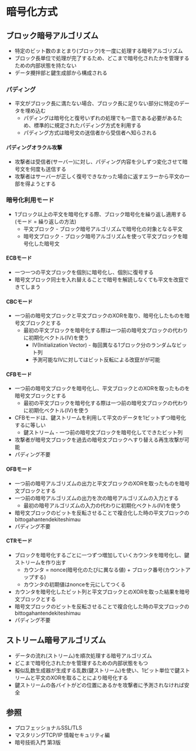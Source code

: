 # 暗号化方式
## ブロック暗号アルゴリズム
- 特定のビット数のまとまり(ブロック)を一度に処理する暗号アルゴリズム
- ブロック長単位で処理が完了するため、どこまで暗号化されたかを管理するための内部状態を持たない
- データ攪拌部と鍵生成部から構成される

### パディング
- 平文がブロック長に満たない場合、ブロック長に足りない部分に特定のデータを埋め込む
  - パディングは暗号化と復号いずれの処理でも一意である必要があるため、標準的に規定されたパディング方式を利用する
  - パディング方式は暗号文の送信者から受信者へ知らされる

#### パディングオラクル攻撃
- 攻撃者は受信者(サーバー)に対し、パディング内容を少しずつ変化させて暗号文を何度も送信する
- 攻撃者はサーバーが正しく復号できなかった場合に返すエラーから平文の一部を得ようとする

### 暗号化利用モード
- 1ブロック以上の平文を暗号化する際、ブロック暗号化を繰り返し適用する(モード = 繰り返しの方法)
  - 平文ブロック - ブロック暗号アルゴリズムで暗号化の対象となる平文
  - 暗号文ブロック - ブロック暗号アルゴリズムを使って平文ブロックを暗号化した暗号文

#### ECBモード
- 一つ一つの平文ブロックを個別に暗号化し、個別に復号する
- 暗号文ブロック同士を入れ替えることで暗号を解読しなくても平文を改竄できてしまう

#### CBCモード
- 一つ前の暗号文ブロックと平文ブロックのXORを取り、暗号化したものを暗号文ブロックとする
  - 最初の平文ブロックを暗号化する際は一つ前の暗号文ブロックの代わりに初期化ベクトル(IV)を使う
    - IV(Initialization Vector) - 毎回異なる1ブロック分のランダムなビット列
    - 予測可能なIVに対してはビット反転による改竄がが可能

#### CFBモード
- 一つ前の暗号文ブロックを暗号化し、平文ブロックとのXORを取ったものを暗号文ブロックとする
  - 最初の平文ブロックを暗号化する際は一つ前の暗号文ブロックの代わりに初期化ベクトル(IV)を使う
- CFBモードは、鍵ストリームを利用して平文のデータを1ビットずつ暗号化するに等しい
  - 鍵ストリーム - 一つ前の暗号文ブロックを暗号化してできたビット列
- 攻撃者が暗号文ブロックを過去の暗号文ブロックへすり替える再生攻撃が可能
- パディング不要

#### OFBモード
- 一つ前の暗号アルゴリズムの出力と平文ブロックのXORを取ったものを暗号文ブロックとする
- 一つ前の暗号アルゴリズムの出力を次の暗号アルゴリズムの入力とする
  - 最初の暗号アルゴリズムの入力の代わりに初期化ベクトル(IV)を使う
- 暗号文ブロックのビットを反転させることで複合化した時の平文ブロックのbittogahantendekiteshimau
- パディング不要

#### CTRモード
- ブロックを暗号化するごとに一つずつ増加していくカウンタを暗号化し、鍵ストリームを作り出す
  - カウンタ = nonce(暗号化のたびに異なる値) + ブロック番号(カウントアップする)
  - カウンタの初期値はnonceを元にしてつくる
- カウンタを暗号化したビット列と平文ブロックとのXORを取った結果を暗号文ブロックとする
- 暗号文ブロックのビットを反転させることで複合化した時の平文ブロックのbittogahantendekiteshimau
- パディング不要

## ストリーム暗号アルゴリズム
- データの流れ(ストリーム)を順次処理する暗号アルゴリズム
- どこまで暗号化されたかを管理するための内部状態をもつ
- 擬似乱数生成器が生成する乱数(鍵ストリーム)を使い、1ビット単位で鍵ストリームと平文のXORを取ることにより暗号化する
- 鍵ストリームの各バイトがどの位置にあるかを攻撃者に予測されなければ安全

## 参照
- プロフェッショナルSSL/TLS
- マスタリングTCP/IP 情報セキュリティ編
- 暗号技術入門 第3版
